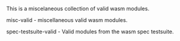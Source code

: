 This is a miscelaneous collection of valid wasm modules.

misc-valid - miscellaneous valid wasm modules.

spec-testsuite-valid - Valid modules from the wasm spec testsuite.
